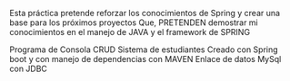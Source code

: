 Esta práctica pretende reforzar los conocimientos de Spring y crear una base para los próximos proyectos
Que, PRETENDEN demostrar mi conocimientos en el manejo de JAVA y el framework de SPRING

Programa de Consola CRUD Sistema de estudiantes 
Creado con Spring boot y con manejo de dependencias con MAVEN
Enlace de datos MySql con JDBC
